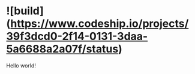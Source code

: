 ![build] (https://www.codeship.io/projects/39f3dcd0-2f14-0131-3daa-5a6688a2a07f/status)
============
Hello world!
